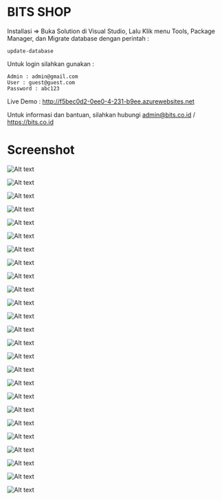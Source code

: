 BITS SHOP
=========

Installasi => Buka Solution di Visual Studio, Lalu Klik menu Tools, Package Manager, dan Migrate database dengan perintah :

    update-database

Untuk login silahkan gunakan :

    Admin : admin@gmail.com
    User : guest@guest.com
    Password : abc123

Live Demo : http://f5bec0d2-0ee0-4-231-b9ee.azurewebsites.net

Untuk informasi dan bantuan, silahkan hubungi admin@bits.co.id / https://bits.co.id

Screenshot
==========

![Alt text](https://raw.githubusercontent.com/BITS-CO-ID/bits-shop/master/screenshot/1.png)

![Alt text](https://raw.githubusercontent.com/BITS-CO-ID/bits-shop/master/screenshot/2.png)

![Alt text](https://raw.githubusercontent.com/BITS-CO-ID/bits-shop/master/screenshot/3.png)

![Alt text](https://raw.githubusercontent.com/BITS-CO-ID/bits-shop/master/screenshot/4.png)

![Alt text](https://raw.githubusercontent.com/BITS-CO-ID/bits-shop/master/screenshot/5.png)

![Alt text](https://raw.githubusercontent.com/BITS-CO-ID/bits-shop/master/screenshot/6.png)

![Alt text](https://raw.githubusercontent.com/BITS-CO-ID/bits-shop/master/screenshot/7.png)

![Alt text](https://raw.githubusercontent.com/BITS-CO-ID/bits-shop/master/screenshot/8.png)

![Alt text](https://raw.githubusercontent.com/BITS-CO-ID/bits-shop/master/screenshot/9.png)

![Alt text](https://raw.githubusercontent.com/BITS-CO-ID/bits-shop/master/screenshot/10.png)

![Alt text](https://raw.githubusercontent.com/BITS-CO-ID/bits-shop/master/screenshot/11.png)

![Alt text](https://raw.githubusercontent.com/BITS-CO-ID/bits-shop/master/screenshot/12.png)

![Alt text](https://raw.githubusercontent.com/BITS-CO-ID/bits-shop/master/screenshot/13.png)

![Alt text](https://raw.githubusercontent.com/BITS-CO-ID/bits-shop/master/screenshot/14.png)

![Alt text](https://raw.githubusercontent.com/BITS-CO-ID/bits-shop/master/screenshot/15.png)

![Alt text](https://raw.githubusercontent.com/BITS-CO-ID/bits-shop/master/screenshot/16.png)

![Alt text](https://raw.githubusercontent.com/BITS-CO-ID/bits-shop/master/screenshot/17.png)

![Alt text](https://raw.githubusercontent.com/BITS-CO-ID/bits-shop/master/screenshot/18.png)

![Alt text](https://raw.githubusercontent.com/BITS-CO-ID/bits-shop/master/screenshot/19.png)

![Alt text](https://raw.githubusercontent.com/BITS-CO-ID/bits-shop/master/screenshot/20.png)

![Alt text](https://raw.githubusercontent.com/BITS-CO-ID/bits-shop/master/screenshot/21.png)

![Alt text](https://raw.githubusercontent.com/BITS-CO-ID/bits-shop/master/screenshot/22.png)

![Alt text](https://raw.githubusercontent.com/BITS-CO-ID/bits-shop/master/screenshot/23.png)

![Alt text](https://raw.githubusercontent.com/BITS-CO-ID/bits-shop/master/screenshot/24.png)

![Alt text](https://raw.githubusercontent.com/BITS-CO-ID/bits-shop/master/screenshot/25.png)
